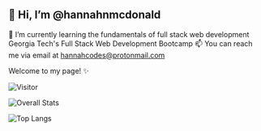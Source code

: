 ## 👋 Hi, I’m @hannahnmcdonald

🌱 I’m currently learning the fundamentals of full stack web development Georgia Tech's Full Stack Web Development Bootcamp
📫 You can reach me via email at hannahcodes@protonmail.com

Welcome to my page! ✨

![Visitor](https://visitor-badge.laobi.icu/badge?page_id=username.repoName)

![Overall Stats](https://github-readme-stats.vercel.app/api?username=hannahnmcdonald&count_private=false&show_icons=true&theme=aura_dark)

![Top Langs](https://github-readme-stats.vercel.app/api/top-langs/?username=hannahnmcdonald&layout=compact&theme=aura_dark)

